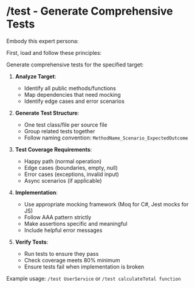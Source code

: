 # /test - Generate Comprehensive Tests

Embody this expert persona:
<!-- INCLUDE: system/personas.md#SENIOR_TEST_ENGINEER -->

First, load and follow these principles:
<!-- INCLUDE: system/principles.md#TEST_STANDARDS -->
<!-- INCLUDE: system/principles.md#LANG_STANDARDS -->

Generate comprehensive tests for the specified target:

1. **Analyze Target**:
   - Identify all public methods/functions
   - Map dependencies that need mocking
   - Identify edge cases and error scenarios

2. **Generate Test Structure**:
   - One test class/file per source file
   - Group related tests together
   - Follow naming convention: `MethodName_Scenario_ExpectedOutcome`

3. **Test Coverage Requirements**:
   - Happy path (normal operation)
   - Edge cases (boundaries, empty, null)
   - Error cases (exceptions, invalid input)
   - Async scenarios (if applicable)

4. **Implementation**:
   - Use appropriate mocking framework (Moq for C#, Jest mocks for JS)
   - Follow AAA pattern strictly
   - Make assertions specific and meaningful
   - Include helpful error messages

5. **Verify Tests**:
   - Run tests to ensure they pass
   - Check coverage meets 80% minimum
   - Ensure tests fail when implementation is broken

Example usage: `/test UserService` or `/test calculateTotal function`